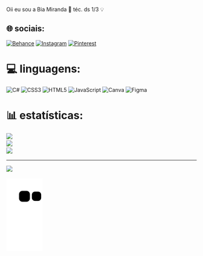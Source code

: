 Oii eu sou a Bia Miranda 🐉 téc. ds 1/3 💡

## 🌐 sociais:
[![Behance](https://img.shields.io/badge/Behance-1769ff?logo=behance&logoColor=white)](https://behance.net/beatrizmiranda9) [![Instagram](https://img.shields.io/badge/Instagram-%23E4405F.svg?logo=Instagram&logoColor=white)](https://instagram.com/bia_miran) [![Pinterest](https://img.shields.io/badge/Pinterest-%23E60023.svg?logo=Pinterest&logoColor=white)](https://pinterest.com/bia_miran) 

# 💻 linguagens:
![C#](https://img.shields.io/badge/c%23-%23239120.svg?style=for-the-badge&logo=c-sharp&logoColor=white) ![CSS3](https://img.shields.io/badge/css3-%231572B6.svg?style=for-the-badge&logo=css3&logoColor=white) ![HTML5](https://img.shields.io/badge/html5-%23E34F26.svg?style=for-the-badge&logo=html5&logoColor=white) ![JavaScript](https://img.shields.io/badge/javascript-%23323330.svg?style=for-the-badge&logo=javascript&logoColor=%23F7DF1E) ![Canva](https://img.shields.io/badge/Canva-%2300C4CC.svg?style=for-the-badge&logo=Canva&logoColor=white) 	![Figma](https://img.shields.io/badge/figma-%23F24E1E.svg?style=for-the-badge&logo=figma&logoColor=white)
# 📊 estatísticas:
![](https://github-readme-stats.vercel.app/api?username=bia-miranda&theme=gotham&hide_border=true&include_all_commits=true&count_private=false)<br/>
![](https://github-readme-streak-stats.herokuapp.com/?user=bia-miranda&theme=gotham&hide_border=true)<br/>
![](https://github-readme-stats.vercel.app/api/top-langs/?username=bia-miranda&theme=gotham&hide_border=true&include_all_commits=true&count_private=false&layout=compact)

---
[![](https://visitcount.itsvg.in/api?id=bia-miranda&icon=6&color=3)](https://visitcount.itsvg.in)

<!-- Proudly created with GPRM ( https://gprm.itsvg.in ) -->

  ![Snake animation](https://github.com/bia-miranda/bia-miranda/blob/output/github-contribution-grid-snake.svg)
